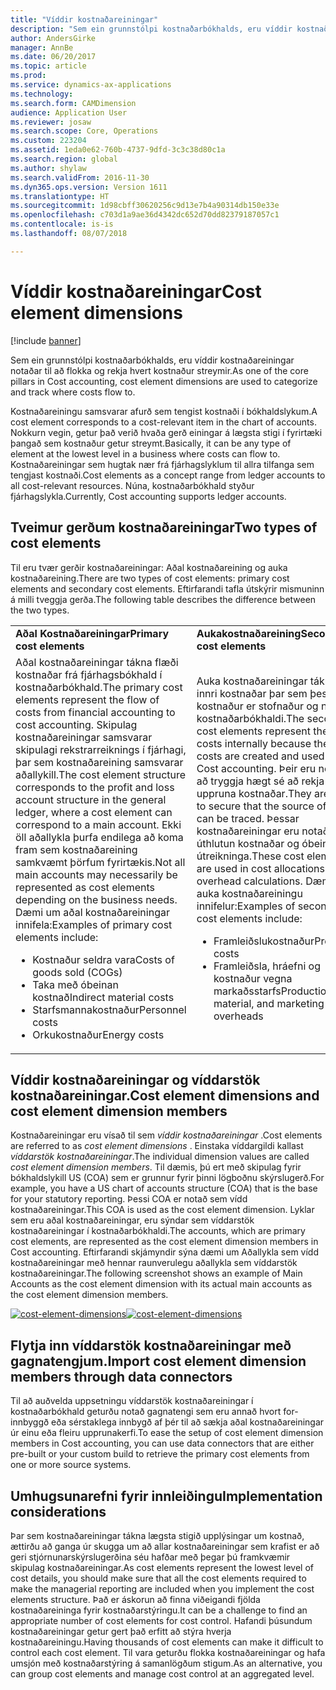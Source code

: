 ```yaml
---
title: "Víddir kostnaðareiningar"
description: "Sem ein grunnstólpi kostnaðarbókhalds, eru víddir kostnaðareiningar notaðar til að flokka og rekja hvert kostnaður streymir."
author: AndersGirke
manager: AnnBe
ms.date: 06/20/2017
ms.topic: article
ms.prod: 
ms.service: dynamics-ax-applications
ms.technology: 
ms.search.form: CAMDimension
audience: Application User
ms.reviewer: josaw
ms.search.scope: Core, Operations
ms.custom: 223204
ms.assetid: 1eda0e62-760b-4737-9dfd-3c3c38d80c1a
ms.search.region: global
ms.author: shylaw
ms.search.validFrom: 2016-11-30
ms.dyn365.ops.version: Version 1611
ms.translationtype: HT
ms.sourcegitcommit: 1d98cbff30620256c9d13e7b4a90314db150e33e
ms.openlocfilehash: c703d1a9ae36d4342dc652d70dd82379187057c1
ms.contentlocale: is-is
ms.lasthandoff: 08/07/2018

---
```


# <a name="cost-element-dimensions"></a><span data-ttu-id="6f90d-103">Víddir kostnaðareiningar</span><span class="sxs-lookup"><span data-stu-id="6f90d-103">Cost element dimensions</span></span>

[!include [banner](../includes/banner.md)]

<span data-ttu-id="6f90d-104">Sem ein grunnstólpi kostnaðarbókhalds, eru víddir kostnaðareiningar notaðar til að flokka og rekja hvert kostnaður streymir.</span><span class="sxs-lookup"><span data-stu-id="6f90d-104">As one of the core pillars in Cost accounting, cost element dimensions are used to categorize and track where costs flow to.</span></span> 

<span data-ttu-id="6f90d-105">Kostnaðareiningu samsvarar afurð sem tengist kostnaði í bókhaldslykum.</span><span class="sxs-lookup"><span data-stu-id="6f90d-105">A cost element corresponds to a cost-relevant item in the chart of accounts.</span></span> <span data-ttu-id="6f90d-106">Nokkurn vegin, getur það verið hvaða gerð einingar á lægsta stigi í fyrirtæki þangað sem kostnaður getur streymt.</span><span class="sxs-lookup"><span data-stu-id="6f90d-106">Basically, it can be any type of element at the lowest level in a business where costs can flow to.</span></span> <span data-ttu-id="6f90d-107">Kostnaðareiningar sem hugtak nær frá fjárhagslyklum til allra tilfanga sem tengjast kostnaði.</span><span class="sxs-lookup"><span data-stu-id="6f90d-107">Cost elements as a concept range from ledger accounts to all cost-relevant resources.</span></span> <span data-ttu-id="6f90d-108">Núna, kostnaðarbókhald styður fjárhagslykla.</span><span class="sxs-lookup"><span data-stu-id="6f90d-108">Currently, Cost accounting supports ledger accounts.</span></span>

## <a name="two-types-of-cost-elements"></a><span data-ttu-id="6f90d-109">Tveimur gerðum kostnaðareiningar</span><span class="sxs-lookup"><span data-stu-id="6f90d-109">Two types of cost elements</span></span>
<span data-ttu-id="6f90d-110">Til eru tvær gerðir kostnaðareiningar: Aðal kostnaðareining og auka kostnaðareining.</span><span class="sxs-lookup"><span data-stu-id="6f90d-110">There are two types of cost elements: primary cost elements and secondary cost elements.</span></span> <span data-ttu-id="6f90d-111">Eftirfarandi tafla útskýrir mismuninn á milli tveggja gerða.</span><span class="sxs-lookup"><span data-stu-id="6f90d-111">The following table describes the difference between the two types.</span></span>

<table>
<colgroup>
<col width="50%" />
<col width="50%" />
</colgroup>
<tbody>
<tr class="odd">
<td><span data-ttu-id="6f90d-112"><strong>Aðal Kostnaðareiningar</strong></span><span class="sxs-lookup"><span data-stu-id="6f90d-112"><strong>Primary cost elements</strong></span></span></td>
<td><span data-ttu-id="6f90d-113"><strong>Aukakostnaðareining</strong></span><span class="sxs-lookup"><span data-stu-id="6f90d-113"><strong>Secondary cost elements</strong></span></span></td>
</tr>
<tr class="even">
<td><span data-ttu-id="6f90d-114">Aðal kostnaðareiningar tákna flæði kostnaðar frá fjárhagsbókhald í kostnaðarbókhald.</span><span class="sxs-lookup"><span data-stu-id="6f90d-114">The primary cost elements represent the flow of costs from financial accounting to cost accounting.</span></span> <span data-ttu-id="6f90d-115">Skipulag kostnaðareiningar samsvarar skipulagi rekstrarreiknings í fjárhagi, þar sem kostnaðareining samsvarar aðallykill.</span><span class="sxs-lookup"><span data-stu-id="6f90d-115">The cost element structure corresponds to the profit and loss account structure in the general ledger, where a cost element can correspond to a main account.</span></span> <span data-ttu-id="6f90d-116">Ekki öll aðallykla þurfa endilega að koma fram sem kostnaðareining samkvæmt þörfum fyrirtækis.</span><span class="sxs-lookup"><span data-stu-id="6f90d-116">Not all main accounts may necessarily be represented as cost elements depending on the business needs.</span></span> <span data-ttu-id="6f90d-117">Dæmi um aðal kostnaðareiningar innifela:</span><span class="sxs-lookup"><span data-stu-id="6f90d-117">Examples of primary cost elements include:</span></span>
<ul>
<li><span data-ttu-id="6f90d-118">Kostnaður seldra vara</span><span class="sxs-lookup"><span data-stu-id="6f90d-118">Costs of goods sold (COGs)</span></span></li>
<li><span data-ttu-id="6f90d-119">Taka með óbeinan kostnað</span><span class="sxs-lookup"><span data-stu-id="6f90d-119">Indirect material costs</span></span></li>
<li><span data-ttu-id="6f90d-120">Starfsmannakostnaður</span><span class="sxs-lookup"><span data-stu-id="6f90d-120">Personnel costs</span></span></li>
<li><span data-ttu-id="6f90d-121">Orkukostnaður</span><span class="sxs-lookup"><span data-stu-id="6f90d-121">Energy costs</span></span></li>
</ul></td>
<td><span data-ttu-id="6f90d-122">Auka kostnaðareiningar tákna flæði innri kostnaðar þar sem þessi kostnaður er stofnaður og notaður í kostnaðarbókhaldi.</span><span class="sxs-lookup"><span data-stu-id="6f90d-122">The secondary cost elements represent the flow of costs internally because these costs are created and used only in Cost accounting.</span></span> <span data-ttu-id="6f90d-123">Þeir eru notaðir til að tryggja hægt sé að rekja uppruna kostnaðar.</span><span class="sxs-lookup"><span data-stu-id="6f90d-123">They are used to secure that the source of costs can be traced.</span></span> <span data-ttu-id="6f90d-124">Þessar kostnaðareiningar eru notaðir í úthlutun kostnaðar og óbeinn útreikninga.</span><span class="sxs-lookup"><span data-stu-id="6f90d-124">These cost elements are used in cost allocations and overhead calculations.</span></span> <span data-ttu-id="6f90d-125">Dæmi um auka kostnaðareiningu innifelur:</span><span class="sxs-lookup"><span data-stu-id="6f90d-125">Examples of secondary cost elements include:</span></span>
<ul>
<li><span data-ttu-id="6f90d-126">Framleiðslukostnaður</span><span class="sxs-lookup"><span data-stu-id="6f90d-126">Production costs</span></span></li>
<li><span data-ttu-id="6f90d-127">Framleiðsla, hráefni og kostnaður vegna markaðsstarfs</span><span class="sxs-lookup"><span data-stu-id="6f90d-127">Production, material, and marketing overheads</span></span></li>
</ul></td>
</tr>
</tbody>
</table>

## <a name="cost-element-dimensions-and-cost-element-dimension-members"></a><span data-ttu-id="6f90d-128">Víddir kostnaðareiningar og víddarstök kostnaðareiningar.</span><span class="sxs-lookup"><span data-stu-id="6f90d-128">Cost element dimensions and cost element dimension members</span></span>
<span data-ttu-id="6f90d-129">Kostnaðareiningar eru vísað til sem *víddir kostnaðareiningar* .</span><span class="sxs-lookup"><span data-stu-id="6f90d-129">Cost elements are referred to as *cost element dimensions* .</span></span> <span data-ttu-id="6f90d-130">Einstaka víddargildi kallast *víddarstök kostnaðareiningar*.</span><span class="sxs-lookup"><span data-stu-id="6f90d-130">The individual dimension values are called *cost element dimension members*.</span></span> <span data-ttu-id="6f90d-131">Til dæmis, þú ert með skipulag fyrir bókhaldslykill US (COA) sem er grunnur fyrir þinni lögboðnu skýrslugerð.</span><span class="sxs-lookup"><span data-stu-id="6f90d-131">For example, you have a US chart of accounts structure (COA) that is the base for your statutory reporting.</span></span> <span data-ttu-id="6f90d-132">Þessi COA er notað sem vídd kostnaðareiningar.</span><span class="sxs-lookup"><span data-stu-id="6f90d-132">This COA is used as the cost element dimension.</span></span> <span data-ttu-id="6f90d-133">Lyklar sem eru aðal kostnaðareiningar, eru sýndar sem víddarstök kostnaðareiningar í kostnaðarbókhaldi.</span><span class="sxs-lookup"><span data-stu-id="6f90d-133">The accounts, which are primary cost elements, are represented as the cost element dimension members in Cost accounting.</span></span> <span data-ttu-id="6f90d-134">Eftirfarandi skjámyndir sýna dæmi um Aðallykla sem vídd kostnaðareiningar með hennar raunverulegu aðallykla sem víddarstök kostnaðareiningar.</span><span class="sxs-lookup"><span data-stu-id="6f90d-134">The following screenshot shows an example of Main Accounts as the cost element dimension with its actual main accounts as the cost element dimension members.</span></span> 

<span data-ttu-id="6f90d-135">[![cost-element-dimensions](./media/cost-element-dimensions.png)](./media/cost-element-dimensions.png)</span><span class="sxs-lookup"><span data-stu-id="6f90d-135">[![cost-element-dimensions](./media/cost-element-dimensions.png)](./media/cost-element-dimensions.png)</span></span>

## <a name="import-cost-element-dimension-members-through-data-connectors"></a><span data-ttu-id="6f90d-136">Flytja inn víddarstök kostnaðareiningar með gagnatengjum.</span><span class="sxs-lookup"><span data-stu-id="6f90d-136">Import cost element dimension members through data connectors</span></span>
<span data-ttu-id="6f90d-137">Til að auðvelda uppsetningu víddarstök kostnaðareiningar í kostnaðarbókhald geturðu notað gagnatengi sem eru annað hvort for-innbyggð eða sérstaklega innbygð af þér til að sækja aðal kostnaðareiningar úr einu eða fleiru upprunakerfi.</span><span class="sxs-lookup"><span data-stu-id="6f90d-137">To ease the setup of cost element dimension members in Cost accounting, you can use data connectors that are either pre-built or your custom build to retrieve the primary cost elements from one or more source systems.</span></span>

## <a name="implementation-considerations"></a><span data-ttu-id="6f90d-138">Umhugsunarefni fyrir innleiðingu</span><span class="sxs-lookup"><span data-stu-id="6f90d-138">Implementation considerations</span></span>
<span data-ttu-id="6f90d-139">Þar sem kostnaðareiningar tákna lægsta stigið upplýsingar um kostnað, ættirðu að ganga úr skugga um að allar kostnaðareiningar sem krafist er að geri stjórnunarskýrslugerðina séu hafðar með þegar þú framkvæmir skipulag kostnaðareiningar.</span><span class="sxs-lookup"><span data-stu-id="6f90d-139">As cost elements represent the lowest level of cost details, you should make sure that all the cost elements required to make the managerial reporting are included when you implement the cost elements structure.</span></span> <span data-ttu-id="6f90d-140">Það er áskorun að finna viðeigandi fjölda kostnaðareininga fyrir kostnaðarstýringu.</span><span class="sxs-lookup"><span data-stu-id="6f90d-140">It can be a challenge to find an appropriate number of cost elements for cost control.</span></span> <span data-ttu-id="6f90d-141">Hafandi þúsundum kostnaðareiningar getur gert það erfitt að stýra hverja kostnaðareiningu.</span><span class="sxs-lookup"><span data-stu-id="6f90d-141">Having thousands of cost elements can make it difficult to control each cost element.</span></span> <span data-ttu-id="6f90d-142">Til vara geturðu flokka kostnaðareiningar og hafa umsjón með kostnaðarstýring á samanlögðum stigum.</span><span class="sxs-lookup"><span data-stu-id="6f90d-142">As an alternative, you can group cost elements and manage cost control at an aggregated level.</span></span>




